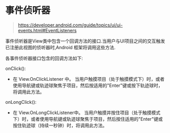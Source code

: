 # 事件侦听器

> <https://developer.android.com/guide/topics/ui/ui-events.html#EventListeners>

事件侦听器是View类中包含一个回调方法的接口.当用户与UI项目之间的交互触发已注册此视图的侦听器时,Android 框架将调用这些方法.

各事件侦听器接口包含的回调方法如下:

onClick():

- 在 View.OnClickListener 中。 当用户触摸项目（处于触摸模式下）时，或者使用导航键或轨迹球聚焦于项目，然后按适用的"Enter"键或按下轨迹球时，将调用此方法。

onLongClick():

- 在 View.OnLongClickListener中。 当用户触摸并按住项目（处于触摸模式下）时，或者使用导航键或轨迹球聚焦于项目，然后按住适用的"Enter"键或按住轨迹球（持续一秒钟）时，将调用此方法。
